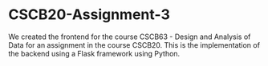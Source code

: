 # CSCB20-Assignment-3
We created the frontend for the course CSCB63 - Design and Analysis of Data for an assignment in the course CSCB20. This is the implementation of the backend using a Flask framework using Python.
